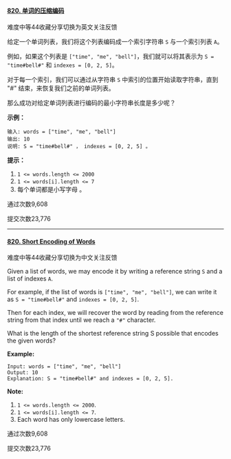 #### [820. 单词的压缩编码](https://leetcode-cn.com/problems/short-encoding-of-words/)

难度中等44收藏分享切换为英文关注反馈

给定一个单词列表，我们将这个列表编码成一个索引字符串 `S` 与一个索引列表 `A`。

例如，如果这个列表是 `["time", "me", "bell"]`，我们就可以将其表示为 `S = "time#bell#"` 和 `indexes = [0, 2, 5]`。

对于每一个索引，我们可以通过从字符串 `S` 中索引的位置开始读取字符串，直到 "#" 结束，来恢复我们之前的单词列表。

那么成功对给定单词列表进行编码的最小字符串长度是多少呢？

 

**示例：**

```
输入: words = ["time", "me", "bell"]
输出: 10
说明: S = "time#bell#" ， indexes = [0, 2, 5] 。
```

 

**提示：**

1. `1 <= words.length <= 2000`
2. `1 <= words[i].length <= 7`
3. 每个单词都是小写字母 。

通过次数9,608

提交次数23,776

---

#### [820. Short Encoding of Words](https://leetcode-cn.com/problems/short-encoding-of-words/)

难度中等44收藏分享切换为中文关注反馈

Given a list of words, we may encode it by writing a reference string `S` and a list of indexes `A`.

For example, if the list of words is `["time", "me", "bell"]`, we can write it as `S = "time#bell#"` and `indexes = [0, 2, 5]`.

Then for each index, we will recover the word by reading from the reference string from that index until we reach a `"#"` character.

What is the length of the shortest reference string S possible that encodes the given words?

**Example:**

```
Input: words = ["time", "me", "bell"]
Output: 10
Explanation: S = "time#bell#" and indexes = [0, 2, 5].
```

 

**Note:**

1. `1 <= words.length <= 2000`.
2. `1 <= words[i].length <= 7`.
3. Each word has only lowercase letters.

通过次数9,608

提交次数23,776
